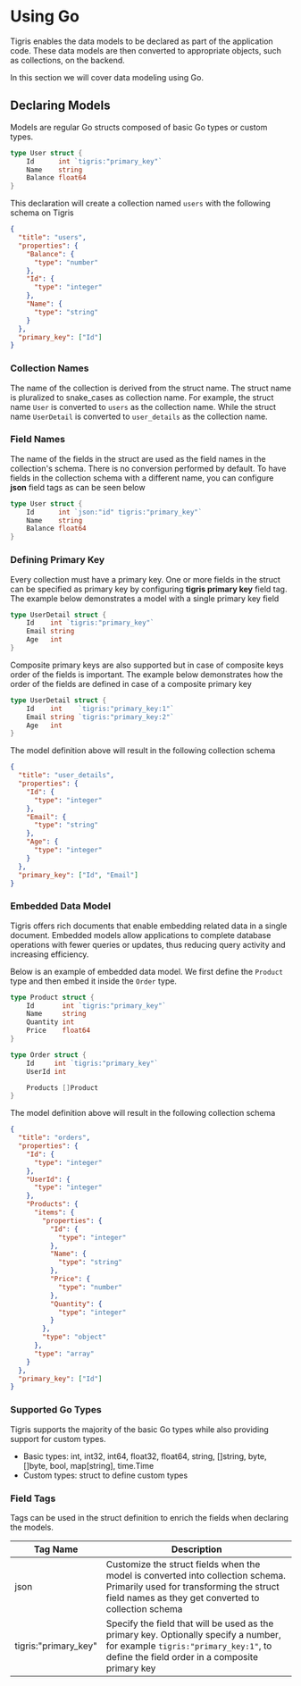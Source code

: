 # Using Go

Tigris enables the data models to be declared as part of the
application code. These data models are then converted to appropriate
objects, such as collections, on the backend.

In this section we will cover data modeling using Go.

## Declaring Models

Models are regular Go structs composed of basic Go types or custom types.

```go
type User struct {
    Id      int `tigris:"primary_key"`
    Name    string
    Balance float64
}
```

This declaration will create a collection named `users` with the following
schema on Tigris

```json
{
  "title": "users",
  "properties": {
    "Balance": {
      "type": "number"
    },
    "Id": {
      "type": "integer"
    },
    "Name": {
      "type": "string"
    }
  },
  "primary_key": ["Id"]
}
```

### Collection Names

The name of the collection is derived from the struct name. The struct
name is pluralized to snake_cases as collection name. For example, the
struct name `User` is converted to `users` as the collection name. While
the struct name `UserDetail` is converted to `user_details` as the
collection name.

### Field Names

The name of the fields in the struct are used as the field names in the
collection's schema. There is no conversion performed by default. To have
fields in the collection schema with a different name, you can configure
**json** field tags as can be seen below

```go
type User struct {
    Id      int `json:"id" tigris:"primary_key"`
    Name    string
    Balance float64
}
```

### Defining Primary Key

Every collection must have a primary key. One or more fields in the struct
can be specified as primary key by configuring **tigris primary key** field
tag. The example below demonstrates a model with a single primary key field

```go
type UserDetail struct {
	Id    int `tigris:"primary_key"`
	Email string
	Age   int
}
```

Composite primary keys are also supported but in case of composite keys
order of the fields is important. The example below demonstrates
how the order of the fields are defined in case of a composite primary key

```go
type UserDetail struct {
	Id    int    `tigris:"primary_key:1"`
	Email string `tigris:"primary_key:2"`
	Age   int
}
```

The model definition above will result in the following collection schema

```json
{
  "title": "user_details",
  "properties": {
    "Id": {
      "type": "integer"
    },
    "Email": {
      "type": "string"
    },
    "Age": {
      "type": "integer"
    }
  },
  "primary_key": ["Id", "Email"]
}
```

### Embedded Data Model

Tigris offers rich documents that enable embedding related data in a single
document. Embedded models allow applications to complete database operations
with fewer queries or updates, thus reducing query activity and increasing
efficiency.

Below is an example of embedded data model. We first define the `Product`
type and then embed it inside the `Order` type.

```go
type Product struct {
	Id       int `tigris:"primary_key"`
	Name     string
	Quantity int
	Price    float64
}

type Order struct {
	Id     int `tigris:"primary_key"`
	UserId int

	Products []Product
}
```

The model definition above will result in the following collection schema

```json
{
  "title": "orders",
  "properties": {
    "Id": {
      "type": "integer"
    },
    "UserId": {
      "type": "integer"
    },
    "Products": {
      "items": {
        "properties": {
          "Id": {
            "type": "integer"
          },
          "Name": {
            "type": "string"
          },
          "Price": {
            "type": "number"
          },
          "Quantity": {
            "type": "integer"
          }
        },
        "type": "object"
      },
      "type": "array"
    }
  },
  "primary_key": ["Id"]
}
```

### Supported Go Types

Tigris supports the majority of the basic Go types while also providing support
for custom types.

- Basic types: int, int32, int64, float32, float64, string, []string, byte,
  []byte, bool, map[string], time.Time
- Custom types: struct to define custom types

### Field Tags

Tags can be used in the struct definition to enrich the fields when
declaring the models.

| Tag Name             | Description                                                                                                                                                                       |
| -------------------- | --------------------------------------------------------------------------------------------------------------------------------------------------------------------------------- |
| json                 | Customize the struct fields when the model is converted into collection schema. Primarily used for transforming the struct field names as they get converted to collection schema |
| tigris:"primary_key" | Specify the field that will be used as the primary key. Optionally specify a number, for example `tigris:"primary_key:1"`, to define the field order in a composite primary key   |
